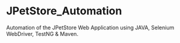 # JPetStore_Automation
Automation of the JPetStore Web Application using JAVA, Selenium WebDriver, TestNG &amp; Maven.
